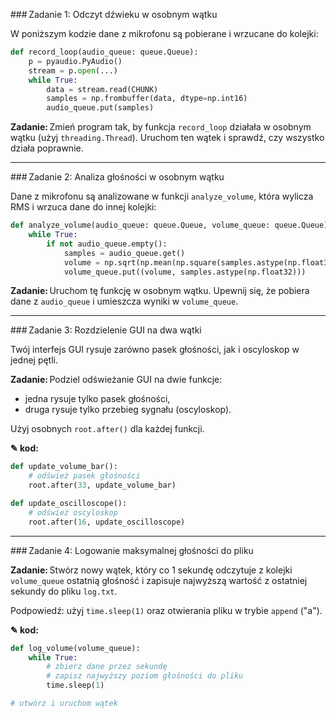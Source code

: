 ### Zadanie 1: Odczyt dźwieku w osobnym wątku

W poniższym kodzie dane z mikrofonu są pobierane i wrzucane do kolejki:

```python
def record_loop(audio_queue: queue.Queue):
    p = pyaudio.PyAudio()
    stream = p.open(...)
    while True:
        data = stream.read(CHUNK)
        samples = np.frombuffer(data, dtype=np.int16)
        audio_queue.put(samples)
```

**Zadanie:** Zmień program tak, by funkcja `record_loop` działała w osobnym wątku (użyj `threading.Thread`). Uruchom ten wątek i sprawdź, czy wszystko działa poprawnie.

---

### Zadanie 2: Analiza głośności w osobnym wątku

Dane z mikrofonu są analizowane w funkcji `analyze_volume`, która wylicza RMS i wrzuca dane do innej kolejki:

```python
def analyze_volume(audio_queue: queue.Queue, volume_queue: queue.Queue):
    while True:
        if not audio_queue.empty():
            samples = audio_queue.get()
            volume = np.sqrt(np.mean(np.square(samples.astype(np.float32))))
            volume_queue.put((volume, samples.astype(np.float32)))
```

**Zadanie:** Uruchom tę funkcję w osobnym wątku. Upewnij się, że pobiera dane z `audio_queue` i umieszcza wyniki w `volume_queue`.

---

### Zadanie 3: Rozdzielenie GUI na dwa wątki

Twój interfejs GUI rysuje zarówno pasek głośności, jak i oscyloskop w jednej pętli.

**Zadanie:** Podziel odświeżanie GUI na dwie funkcje:

- jedna rysuje tylko pasek głośności,
- druga rysuje tylko przebieg sygnału (oscyloskop).

Użyj osobnych `root.after()` dla każdej funkcji.

**✎ kod:**

```python
def update_volume_bar():
    # odśwież pasek głośności
    root.after(33, update_volume_bar)

def update_oscilloscope():
    # odśwież oscyloskop
    root.after(16, update_oscilloscope)
```

---

### Zadanie 4: Logowanie maksymalnej głośności do pliku

**Zadanie:** Stwórz nowy wątek, który co 1 sekundę odczytuje z kolejki `volume_queue` ostatnią głośność i zapisuje najwyższą wartość z ostatniej sekundy do pliku `log.txt`.

Podpowiedź: użyj `time.sleep(1)` oraz otwierania pliku w trybie `append` ("a").

**✎ kod:**

```python
def log_volume(volume_queue):
    while True:
        # zbierz dane przez sekundę
        # zapisz najwyższy poziom głośności do pliku
        time.sleep(1)

# utwórz i uruchom wątek
